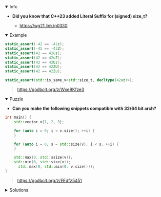 <details open><summary>Info</summary><p>

* **Did you know that C++23 added Literal Suffix for (signed) size_t?**

  * https://wg21.link/p0330

</p></details><details open><summary>Example</summary><p>

```cpp
static_assert(-42 == -42z);
static_assert(-42 == -42Z);
static_assert(42 == 42uz);
static_assert(42 == 42uZ);
static_assert(42 == 42Uz);
static_assert(42 == 42ZU);
static_assert(42 == 42Zu);

static_assert(std::is_same_v<std::size_t, decltype(42uz)>);
```

> https://godbolt.org/z/Wxe9Kfze3

</p></details><details open><summary>Puzzle</summary><p>

* **Can you make the following snippets compatible with 32/64 bit arch?**

```cpp
int main() {
    std::vector v{1, 2, 3};

    for (auto i = 0; i < v.size(); ++i) {
    }

    for (auto i = 0, s = std::size(v); i < s; ++i) {
    }

    std::max(0, std::ssize(v));
    std::min(0, std::size(v));
	  std::max(0, std::min(0, v.size()));
}
```

> https://godbolt.org/z/EEdfz5451

</p></details><details><summary>Solutions</summary><p>
